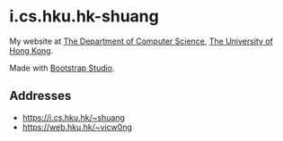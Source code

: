 # i.cs.hku.hk-shuang

My website at [The Department of Computer Science](https://www.cs.hku.hk/), [The University of Hong Kong](https://www.hku.hk/). 

Made with [Bootstrap Studio](https://bootstrapstudio.io/). 

## Addresses

- https://i.cs.hku.hk/~shuang
- https://web.hku.hk/~vicw0ng
